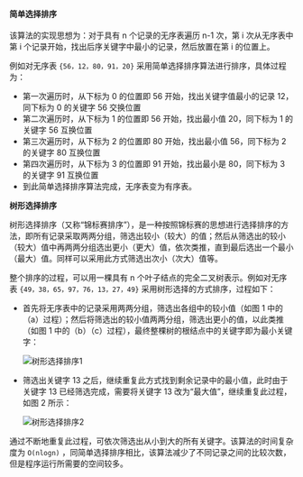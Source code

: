 ####  简单选择排序

该算法的实现思想为：对于具有 n 个记录的无序表遍历 n-1 次，第 i 次从无序表中第 i 个记录开始，找出后序关键字中最小的记录，然后放置在第 i 的位置上。

例如对无序表 `{56，12，80，91，20}` 采用简单选择排序算法进行排序，具体过程为：

- 第一次遍历时，从下标为 0 的位置即 56 开始，找出关键字值最小的记录 12，同下标为 0 的关键字 56 交换位置
- 第二次遍历时，从下标为 1 的位置即 56 开始，找出最小值 20，同下标为 1 的关键字 56 互换位置
- 第三次遍历时，从下标为 2 的位置即 80 开始，找出最小值 56，同下标为 2 的关键字 80 互换位置
- 第四次遍历时，从下标为 3 的位置即 91 开始，找出最小是 80，同下标为 3 的关键字 91 互换位置
- 到此简单选择排序算法完成，无序表变为有序表。





**树形选择排序**

树形选择排序（又称“锦标赛排序”），是一种按照锦标赛的思想进行选择排序的方法，即所有记录采取两两分组，筛选出较小（较大）的值；然后从筛选出的较小（较大）值中再两两分组选出更小（更大）值，依次类推，直到最后选出一个最小（最大）值。同样可以采用此方式筛选出次小（次大）值等。

整个排序的过程，可以用一棵具有 n 个叶子结点的完全二叉树表示。例如对无序表 `{49，38，65，97，76，13，27，49}` 采用树形选择的方式排序，过程如下：

- 首先将无序表中的记录采用两两分组，筛选出各组中的较小值（如图 1 中的（a）过程）；然后将筛选出的较小值两两分组，筛选出更小的值，以此类推（如图 1 中的（b）（c）过程），最终整棵树的根结点中的关键字即为最小关键字：

  ![树形选择排序1](http://data.biancheng.net/uploads/allimg/171107/2-1G10G11310U9.png)

- 筛选出关键字 13 之后，继续重复此方式找到剩余记录中的最小值，此时由于关键字 13 已经筛选完成，需要将关键字 13 改为“最大值”，继续重复此过程，如图 2 所示：

  ![树形选择排序2](http://data.biancheng.net/uploads/allimg/171107/2-1G10G11341338.png)



通过不断地重复此过程，可依次筛选出从小到大的所有关键字。该算法的时间复杂度为 `O(nlogn)` ，同简单选择排序相比，该算法减少了不同记录之间的比较次数，但是程序运行所需要的空间较多。




